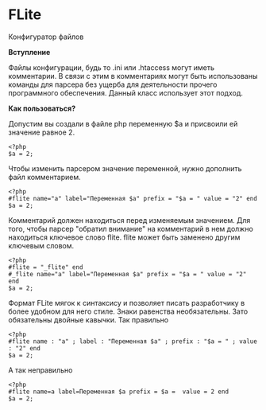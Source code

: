 FLite
=====

Конфигуратор файлов


**Вступление**


Файлы конфигурации, будь то .ini или .htaccess могут иметь комментарии.
В связи с этим в комментариях могут быть использованы команды для парсера без ущерба для деятельности прочего программного обеспечения. Данный класс использует этот подход.


**Как пользоваться?**


Допустим вы создали в файле php переменную $a и присвоили ей значение равное 2.
```
<?php
$a = 2;
```

Чтобы изменить парсером значение переменной, нужно дополнить файл комментарием.

```
<?php
#flite name="a" label="Переменная $a" prefix = "$a = " value = "2" end
$a = 2;
```
Комментарий должен находиться перед изменяемым значением. Для того, чтобы парсер "обратил внимание" на комментарий в нем должно находиться ключевое слово flite. flite может быть заменено другим ключевым словом.
```
<?php
#flite = "_flite" end
#_flite name="a" label="Переменная $a" prefix = "$a = " value = "2" end
$a = 2;
```
Формат FLite мягок к синтаксису и позволяет писать разработчику в более удобном для него стиле. Знаки равенства необязательны. Зато обязательны двойные кавычки.
Так правильно
```
<?php
#flite name : "a" ; label : "Переменная $a" ; prefix : "$a = " ; value : "2" end
$a = 2;
```
А так неправильно
```
<?php
#flite name=a label=Переменная $a prefix = $a =  value = 2 end
$a = 2;
```

